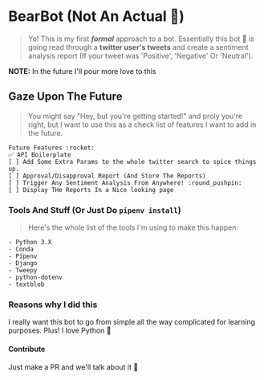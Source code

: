 # BearBot (Not An Actual :bear:)

> Yo! This is my first ***formal*** approach to a bot. Essentially this bot :robot: is going read through a **twitter user's tweets** and create a sentiment analysis report (If your tweet was 'Positive', 'Negative' Or 'Neutral').

**NOTE:** In the future I'll pour more love to this

## Gaze Upon The Future

> You might say "Hey, but you're getting started!" and proly you're right, but I want to use this as a check list of features I want to add in the future.

    Future Features :rocket:
    ✅ API Boilerplate
    [ ] Add Some Extra Params to the whole twitter search to spice things up.
    [ ] Approval/Disapproval Report (And Store The Reports)
    [ ] Trigger Any Sentiment Analysis From Anywhere! :round_pushpin:
    [ ] Display THe Reports In a Nice looking page

### Tools And Stuff (Or Just Do ```pipenv install```)

> Here's the whole list of the tools I'm using to make this happen:

    - Python 3.X
    - Conda
    - Pipenv
    - Django
    - Tweepy
    - python-dotenv
    - textblob

### Reasons why I did this

I really want this bot to go from simple all the way complicated for learning purposes. Plus! I love Python :snake:

#### Contribute

Just make a PR and we'll talk about it :beer:
